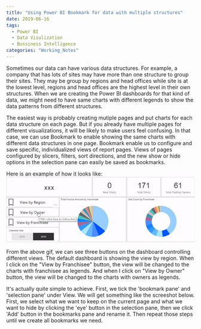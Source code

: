 ```yaml
---
title: "Using Power BI Bookmark for data with multiple structures"
date: 2019-06-16
tags: 
  - Power BI
  - Data Visulization
  - Bussiness Intelligence
categories: "Working_Notes" 
---
```


Sometimes our data can have various data structures. For example, a company that has lots of sites may have more than one structure to group their sites. They may be group by regions and head offices while site is at the lowest level, regions and head offices are the highest level in their own structures. When we are creating the Power BI dashboards for that kind of data, we might need to have same charts with different legends to show the data patterns from different structures. 

The easiest way is probably creating mutiple pages and put charts for each data structure on each page. But if you already have multiple pages for different visualizations, it will be likely to make users feel confusing. In that case, we can use Bookmark to enable showing the same charts with different data structures in one page. Bookmark enable us to configure and save specific, individualized views of report pages. Views of pages configured by slicers, filters, sort directions, and the new show or hide options in the selection pane can easily be saved as bookmarks. 

Here is an example of how it looks like: 
![Bookmark](/assets/images/2019-07-18/Bookmark.gif)

From the above gif, we can see three buttons on the dashboard controlling different views. The default dashboard is showing the view by region. When I click on the "View by Franchisee" button, the view will be changed to the charts with franchisee as legends. And when I click on "View by Owner" button, the view will be changed to the charts with owners as legends. 

It's actually quite simple to achieve. First, we tick the 'bookmark pane' and 'selection pane' under View. We will get something like the screeshot below. First, we select what we want to keep on the current page and what we want to hide by clicking the 'eye' button in the selection pane, then we click 'Add' button in the bookmarks pane and rename it. Then repeat those steps until we create all bookmarks we need.

